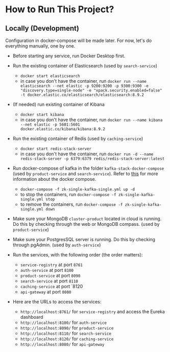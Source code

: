 # How to Run This Project?

## Locally (Development)

Configuration in docker-compose will be made later. For now, let's do everything manually, one by one.

* Before starting any service, run Docker Desktop first.


* Run the existing container of Elasticsearch (used by `search-service`)
    * `docker start elasticsearch`
    * in case you don't have the container, run `docker run --name elasticsearch --net elastic -p 9200:9200 -p 9300:9300 -e "discovery.type=single-node" -e "xpack.security.enabled=false" -t docker.elastic.co/elasticsearch/elasticsearch:8.9.2`


* (If needed) run existing container of Kibana
    * `docker start kibana`
    * in case you don't have the container, run `docker run --name kibana --net elastic -p 5601:5601 docker.elastic.co/kibana/kibana:8.9.2`


* Run the existing container of Redis (used by `caching-service`) 
    * `docker start redis-stack-server`
    * in case you don't have the container, run `docker run -d --name redis-stack-server -p 6379:6379 redis/redis-stack-server:latest`


* Run docker-compose of kafka in the folder `kafka-stack-docker-compose` (used by `product-service` and `search-service`).
Refer to [this](https://github.com/conduktor/kafka-stack-docker-compose.git) for more information about the docker compose.
    * `docker-compose -f zk-single-kafka-single.yml up -d`
    * to stop the containers, run `docker-compose -f zk-single-kafka-single.yml stop`
    * to remove the containers, run `docker-compose -f zk-single-kafka-single.yml down`


* Make sure your MongoDB `cluster-product` located in cloud is running. Do this by checking through the web or MongoDB compass. (used by `product-service`)


* Make sure your PostgresSQL server is running. Do this by checking through pgAdmin. (used by `auth-service`)


* Run the services, with the following order (the order matters):
    * `service-registry` at port `8761`
    * `auth-service` at port `8100`
    * `product-service` at port `8090`
    * `search-service` at port `8110`
    * `caching-service` at port `8120
    * `api-gateway` at port `8080`


* Here are the URLs to access the services:
    * `http://localhost:8761/` for `service-registry` and access the Eureka dashboard
    * `http://localhost:8100/` for `auth-service`
    * `http://localhost:8090/` for `product-service`
    * `http://localhost:8110/` for `search-service`
    * `http://localhost:8120/` for `caching-service`
    * `http://localhost:8080/` for `api-gateway`